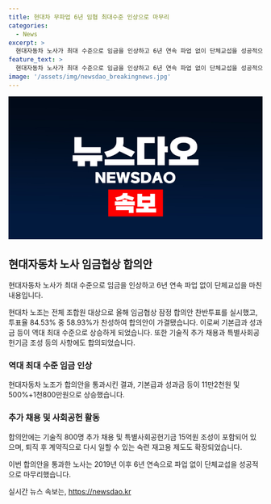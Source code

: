 ```yaml
---
title: 현대차 무파업 6년 임협 최대수준 인상으로 마무리
categories:
  - News
excerpt: >
  현대자동차 노사가 최대 수준으로 임금을 인상하고 6년 연속 파업 없이 단체교섭을 성공적으로 마쳤습니다. 임금 협상 합의안은 찬반투표에서 84.53%의 투표율로 58.93%의 찬성을 받아 가결되었는데, 이는 역대 최대 수준의 임금 인상 폭입니다. 또한, 추가 채용과 특별사회공헌기금 조성, 숙련 재고용 제도의 확장 등에도 합의되어 뜻깊은 결과를 이뤘습니다. 현대차 노사는 2019년 이후 6년 연속 파업 없이 단체교섭을 성공적으로 타결했습니다.
feature_text: >
  현대자동차 노사가 최대 수준으로 임금을 인상하고 6년 연속 파업 없이 단체교섭을 성공적으로 마쳤습니다. 임금 협상 합의안은 찬반투표에서 84.53%의 투표율로 58.93%의 찬성을 받아 가결되었는데, 이는 역대 최대 수준의 임금 인상 폭입니다. 또한, 추가 채용과 특별사회공헌기금 조성, 숙련 재고용 제도의 확장 등에도 합의되어 뜻깊은 결과를 이뤘습니다. 현대차 노사는 2019년 이후 6년 연속 파업 없이 단체교섭을 성공적으로 타결했습니다.
image: '/assets/img/newsdao_breakingnews.jpg'
---
```


<p><img src="/assets/img/newsdao_breakingnews.jpg" alt="firstkoreanews 속보" /></p>

<h2 data-ke-size="size26">현대자동차 노사 임금협상 합의안</h2>

<p>현대자동차 노사가 최대 수준으로 임금을 인상하고 6년 연속 파업 없이 단체교섭을 마친 내용입니다.</p>

<p data-ke-size="size16">현대차 노조는 전체 조합원 대상으로 올해 임금협상 잠정 합의안 찬반투표를 실시했고, 투표율 84.53% 중 58.93%가 찬성하여 합의안이 가결됐습니다. 이로써 기본급과 성과금 등이 역대 최대 수준으로 상승하게 되었습니다. 또한 기술직 추가 채용과 특별사회공헌기금 조성 등의 사항에도 합의되었습니다.</p>

<h3>역대 최대 수준 임금 인상</h3>

<p>현대자동차 노조가 합의안을 통과시킨 결과, 기본급과 성과금 등이 11만2천원 및 500%+1천800만원으로 상승했습니다.</p>

<h3>추가 채용 및 사회공헌 활동</h3>

<p>합의안에는 기술직 800명 추가 채용 및 특별사회공헌기금 15억원 조성이 포함되어 있으며, 퇴직 후 계약직으로 다시 일할 수 있는 숙련 재고용 제도도 확장되었습니다.</p>

<p data-ke-size="size16">이번 합의안을 통과한 노사는 2019년 이후 6년 연속으로 파업 없이 단체교섭을 성공적으로 마무리했습니다.</p>
실시간 뉴스 속보는, <a href="https://newsdao.kr" rel="dofollow">https://newsdao.kr</a>


